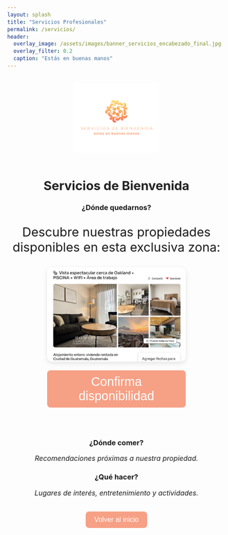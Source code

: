 ```yaml
---
layout: splash
title: "Servicios Profesionales"
permalink: /servicios/
header:
  overlay_image: /assets/images/banner_servicios_encabezado_final.jpg
  overlay_filter: 0.2
  caption: "Estás en buenas manos"
---
```


<div style="text-align: center; margin-top: 2rem;">
  <img src="/assets/images/logo_servicios_de_bienvenida_web.png" alt="Logo Servicios de Bienvenida" style="height: 160px; margin-bottom: 1rem;">
  <h1 style="font-size: 1.8rem; font-weight: bold; color: #222;">Servicios de Bienvenida</h1>
</div>

<div style="text-align: center;">

<h3>¿Dónde quedarnos?</h3>
<p style="font-size: 1.8rem;">Descubre nuestras propiedades disponibles en esta exclusiva zona:</p>

<div style="display: flex; justify-content: center; gap: 40px; flex-wrap: wrap;">
  <div style="max-width: 320px;">
    <img src="/assets/images/zona10_optimized.jpg" alt="Zona 10 - Vista espectacular" style="width: 100%; border-radius: 12px; box-shadow: 0 4px 12px rgba(0,0,0,0.1);">
    <br><br>
    <a href="https://www.airbnb.mx/rooms/1249461738512117875?guests=1&adults=1&s=67&unique_share_id=85f7acfa-eb6f-4211-a707-3e60ac16d535" target="_blank">
      <button style="background-color: #f6a085; color: white; border: none; padding: 10px 20px; border-radius: 8px; font-size: 1.8rem; cursor: pointer;">Confirma disponibilidad</button>
    </a>
  </div>
</div>

<br><br>

<h3>¿Dónde comer?</h3>
<p style="font-style: italic; font-size: 1rem;">Recomendaciones próximas a nuestra propiedad.</p>

<h3>¿Qué hacer?</h3>
<p style="font-style: italic; font-size: 1rem;">Lugares de interés, entretenimiento y actividades.</p>

<br>
<a href="/" style="text-decoration: none;">
  <button style="background-color: #f6a085; color: white; border: none; padding: 10px 20px; border-radius: 8px; font-size: 1rem; cursor: pointer;">Volver al inicio</button>
</a>

</div>

